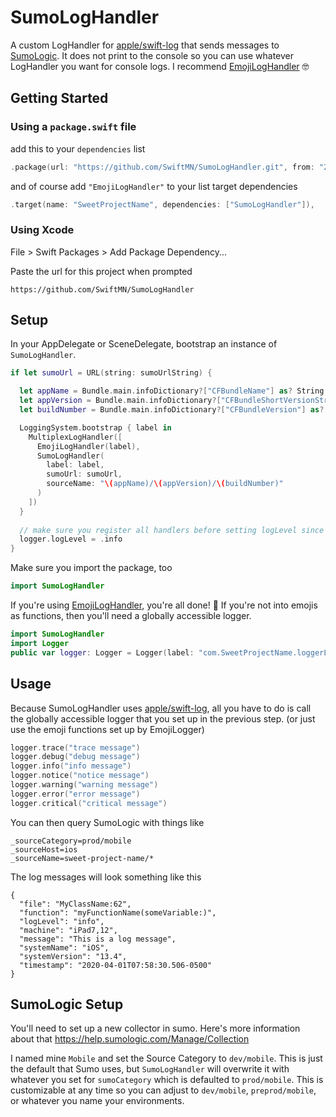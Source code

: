 # SumoLogHandler

A custom LogHandler for [apple/swift-log](https://github.com/apple/swift-log) that sends messages to [SumoLogic](https://www.sumologic.com). 
It does not print to the console so you can use whatever LogHandler you want for console logs. I recommend [EmojiLogHandler](https://github.com/SwiftMN/EmojiLogHandler) 🤓

## Getting Started

### Using a `package.swift` file

add this to your `dependencies` list
```swift
.package(url: "https://github.com/SwiftMN/SumoLogHandler.git", from: "2.0.0")
```

and of course add `"EmojiLogHandler"` to your list target dependencies
```swift
.target(name: "SweetProjectName", dependencies: ["SumoLogHandler"]),
```

### Using Xcode

File > Swift Packages > Add Package Dependency...

Paste the url for this project when prompted
```
https://github.com/SwiftMN/SumoLogHandler
```


## Setup

In your AppDelegate or SceneDelegate, bootstrap an instance of `SumoLogHandler`.

```swift
if let sumoUrl = URL(string: sumoUrlString) {

  let appName = Bundle.main.infoDictionary?["CFBundleName"] as? String ?? "*"
  let appVersion = Bundle.main.infoDictionary?["CFBundleShortVersionString"] as? String ?? "*"
  let buildNumber = Bundle.main.infoDictionary?["CFBundleVersion"] as? String ?? "*"

  LoggingSystem.bootstrap { label in
    MultiplexLogHandler([
      EmojiLogHandler(label),
      SumoLogHandler(
        label: label,
        sumoUrl: sumoUrl,
        sourceName: "\(appName)/\(appVersion)/\(buildNumber)"
      )
    ])
  }
  
  // make sure you register all handlers before setting logLevel since logger.logLevel just forwards to the handlers
  logger.logLevel = .info
}
```

Make sure you import the package, too
```swift
import SumoLogHandler
```

If you're using [EmojiLogHandler](https://github.com/SwiftMN/EmojiLogHandler), you're all done! 💯
If you're not into emojis as functions, then you'll need a globally accessible logger.

```swift
import SumoLogHandler
import Logger
public var logger: Logger = Logger(label: "com.SweetProjectName.loggerLabel")
```

## Usage

Because SumoLogHandler uses [apple/swift-log](https://github.com/apple/swift-log), all you have to do is call the globally accessible logger that you set up in the previous step. (or just use the emoji functions set up by EmojiLogger)

```swift
logger.trace("trace message")
logger.debug("debug message")
logger.info("info message")
logger.notice("notice message")
logger.warning("warning message")
logger.error("error message")
logger.critical("critical message")
```

You can then query SumoLogic with things like
```
_sourceCategory=prod/mobile
_sourceHost=ios
_sourceName=sweet-project-name/*
```

The log messages will look something like this
```
{
  "file": "MyClassName:62",
  "function": "myFunctionName(someVariable:)",
  "logLevel": "info",
  "machine": "iPad7,12",
  "message": "This is a log message",
  "systemName": "iOS",
  "systemVersion": "13.4",
  "timestamp": "2020-04-01T07:58:30.506-0500"
}
```


## SumoLogic Setup

You'll need to set up a new collector in sumo. Here's more information about that https://help.sumologic.com/Manage/Collection

I named mine `Mobile` and set the Source Category to `dev/mobile`. This is just the default that Sumo uses, but `SumoLogHandler` will overwrite it with whatever you set for `sumoCategory` which is defaulted to `prod/mobile`. This is customizable at any time so you can adjust to `dev/mobile`, `preprod/mobile`, or whatever you name your environments.
